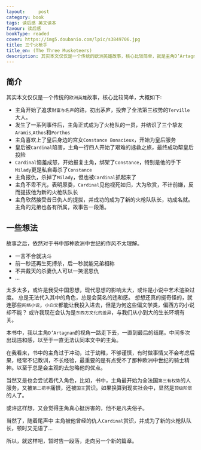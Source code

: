 ```yaml
---
layout:     post
category: book
tags: 读后感 英文读本
favour: 读后感
bookType: readed
cover: https://img5.doubanio.com/lpic/s3849706.jpg
title: 三个火枪手
title_en: (The Three Musketeers)
description: 其实本文仅仅是一个传统的欧洲英雄故事，核心比较简单，就是主角D’Artagnan追求财富，并最后成为了知名的英雄人物的故事。
---
```


## 简介
其实本文仅仅是一个传统的`欧洲英雄`故事，核心比较简单，大概如下:

* 主角开始了追求`财富与名声`的路，初出茅庐，投奔了全法第三权势的`Terville`大人。
* 发生了一系列事件后，主角正式成为了火枪队的一员，并结识了三个挚友`Aramis`,`Athos`和`Porthos`
* 主角喜欢上了皇后身边的宫女`Constance Bonacieux`，开始为皇后服务
* 皇后被`Cardinal`陷害，主角一行四人开始了艰难的拯救之旅，最终成功帮皇后投险
* `Cardinal`恼羞成怒，开始报复主角，绑架了`Constance`，特别是他的手下`Milady`更是私自毒杀了`Constance`
* 主角报仇，杀掉了`Milady`，但也被`Cardinal`抓起来了
* 主角不卑不亢，表明原委，`Cardinal`见他视死如归，大为欣赏，不计前嫌，反而提拔他为新的火枪队队长
* 主角欣然接受昔日仇人的提拔，并成功的成为了新的火枪队队长，功成名就。主角的兄弟也各有所属，故事告一段落。


## 一些想法
故事之后，依然对于书中那种欧洲中世纪的作风不太理解。

* 一言不合就决斗
* 前一秒还再生死搏杀，后一秒就能兄弟相称
* 不共戴天的杀妻仇人可以一笑泯恩仇
* ...

太多太多，或许是我受中国思想，现代思想的影响太大，或许是小说中艺术渲染过度。
总是无法代入其中的角色，总是会莫名的违和感。
想想还真的挺奇怪的，就连那些`网络小说`，`小白文`都能让我投入进去，但是为何这些偏文学类，偏西方的小说却不能？
或许我现在会认为是`东西方文化的差异`，与我们从小到大的生长环境有关。

本书中，我以主角`D’Artagnan`的视角一路走下去，一直到最后的结尾。中间多次出现违和感，以至于一直无法认同本文中的主角。

在我看来，书中的主角过于冲动，过于幼稚，不够谨慎，有时做事情又不会考虑后果，经常不记教训，不长经验，最重要的是有点受不了那种欧洲中世纪的骑士精神。以至于总是会主观的去忽略他的优点。

当然又是也会尝试着代入角色，比如，书中，主角最开始为全法国`第三有权势`的人服务，又被`第二把手`痛恨，还被`国王`赏识。如果换算到现实社会中，显然是`顶级阶层`的人了。

或许这样想，又会觉得主角真心挺厉害的，他不是凡夫俗子。

当然了，随着尾声中 主角被他曾经的仇人`Cardinal`赏识，并成为了新的火枪队队长，顿时又无语了...

所以，就这样吧，暂时告一段落，走向另一个新的篇章。

